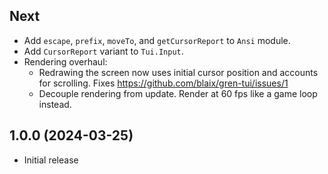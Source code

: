 ## Next

* Add `escape`, `prefix`, `moveTo`, and `getCursorReport` to `Ansi` module.
* Add `CursorReport` variant to `Tui.Input`.
* Rendering overhaul:
  * Redrawing the screen now uses initial cursor position and accounts for scrolling. Fixes https://github.com/blaix/gren-tui/issues/1
  * Decouple rendering from update. Render at 60 fps like a game loop instead.

## 1.0.0 (2024-03-25)

* Initial release
